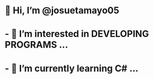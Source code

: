 # 👋 Hi, I’m @josuetamayo05
# - 👀 I’m interested in DEVELOPING PROGRAMS ...
# - 🌱 I’m currently learning C# ...


